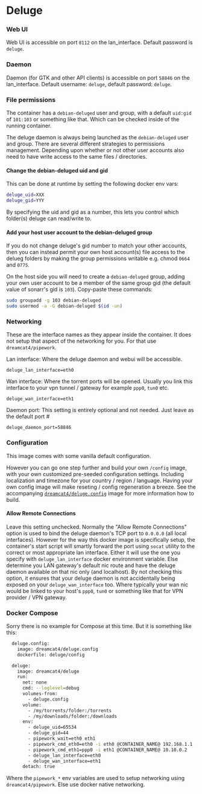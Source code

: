 # Deluge

### Web UI

Web UI is accessible on port `8112` on the lan_interface. Default password is `deluge`.

### Daemon

Daemon (for GTK and other API clients) is accessible on port `58846` on the lan_interface. Default username: `deluge`, default password: `deluge`.

### File permissions

The container has a `debian-deluged` user and group, with a default `uid:gid` of `101:103` or something like that. Which can be checked inside of the running container.

The deluge daemon is always being launched as the `debian-deluged` user and group. There are several different strategies to permissions management. Depending upon whether or not other user accounts also need to have write access to the same files / directories.

#### Change the debian-deluged uid and gid

This can be done at runtime by setting the following docker env vars:

```sh
deluge_uid=XXX
deluge_gid=YYY
```

By specifying the uid and gid as a number, this lets you control which folder(s) deluge can read/write to.

#### Add your host user account to the debian-deluged group

If you do not change deluge's gid number to match your other accounts, then you can instead permit your own host account(s) file access to the delueg folders by making the group permissions writable e.g. chmod `0664` and `0775`.

On the host side you will need to create a `debian-deluged` group, adding your own user account to be a member of the same group gid (the default value of sonarr's gid is `103`). Copy-paste these commands:

```sh
sudo groupadd -g 103 debian-deluged
sudo usermod -a -G debian-deluged $(id -un)
```

### Networking

These are the interface names as they appear inside the container. It does not setup that aspect of the networking for you. For that use `dreamcat4/pipework`.

Lan interface: Where the deluge daemon and webui will be accessible.

    deluge_lan_interface=eth0

Wan interface: Where the torrent ports will be opened. Usually you link this interface to your vpn tunnel / gateway for example `ppp0`, `tun0` etc.

    deluge_wan_interface=eth1

Daemon port: This setting is entirely optional and not needed. Just leave as the default port #

    deluge_daemon_port=58846

### Configuration

This image comes with some vanilla default configuration.

However you can go one step further and build your own `/config` image, with your own customized pre-seeded configuration settings. Including localization and timezone for your country / region / language. Having your own config image will make reseting / config regeneration a breeze. See the accompanying [`dreamcat4/deluge.config`](https://github.com/dreamcat4/docker-images/tree/master/deluge/config) image for more information how to build.

#### Allow Remote Connections

Leave this setting unchecked. Normally the "Allow Remote Connections" option is used to bind the deluge daemon's TCP port to `0.0.0.0` (all local interfaces). However for the way this docker image is specifically setup, the container's start script will smartly forward the port using `socat` utility to the correct or most appropriate lan interface. Either it will use the one you specify with `deluge_lan_interface` docker environment variable. Else determine you LAN gateway's default nic route and have the deluge daemon available on that nic only (and localhost). By not checking this option, it ensures that your deluge daemon is not accidentally being exposed on your `deluge_wan_interface` too. Where typically your wan nic would be linked to your host's `ppp0`, `tun0` or something like that for VPN provider / VPN gateway.

### Docker Compose

Sorry there is no example for Compose at this time. But it is something like this:

```sh
  deluge.config:
    image: dreamcat4/deluge.config
    dockerfile: deluge/config

  deluge:
    image: dreamcat4/deluge
    run:
      net: none
      cmd: --loglevel=debug
      volumes-from:
        - deluge.config
      volume:
        - /my/torrents/folder:/torrents
        - /my/downloads/folder:/downloads
      env:
        - deluge_uid=65534
        - deluge_gid=44
        - pipework_wait=eth0 eth1
        - pipework_cmd_eth0=eth0 -i eth0 @CONTAINER_NAME@ 192.168.1.1
        - pipework_cmd_eth1=ppp0 -i eth1 @CONTAINER_NAME@ 10.10.0.2
        - deluge_lan_interface=eth0
        - deluge_wan_interface=eth1
      detach: true
```

Where the `pipework_*` env variables are used to setup networking using `dreamcat4/pipework`. Else use docker native networking.

